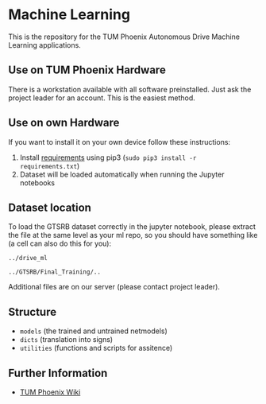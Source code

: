 # Machine Learning
This is the repository for the TUM Phoenix Autonomous Drive Machine Learning applications. 

## Use on TUM Phoenix Hardware
There is a workstation available with all software preinstalled. Just ask the project leader for an account. This is the easiest method.

## Use on own Hardware
If you want to install it on your own device follow these instructions:
1. Install [requirements](https://github.com/tum-phoenix/drive_ml/blob/master/requirements.txt) using pip3 (`sudo pip3 install -r requirements.txt`)
2. Dataset will be loaded automatically when running the Jupyter notebooks

## Dataset location
To load the GTSRB dataset correctly in the jupyter notebook, please extract the file at the same level as your ml repo, so you should have something like (a cell can also do this for you):

`../drive_ml`

`../GTSRB/Final_Training/..`

Additional files are on our server (please contact project leader).

## Structure
- `models` (the trained and untrained netmodels)
- `dicts` (translation into signs)
- `utilities` (functions and scripts for assitence)


## Further Information
* [TUM Phoenix Wiki](https://wiki.tum.de/display/phoenix/Machine+Learning)

